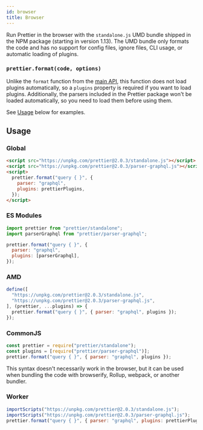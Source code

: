 ```yaml
---
id: browser
title: Browser
---
```


Run Prettier in the browser with the `standalone.js` UMD bundle shipped in the NPM package (starting in version 1.13). The UMD bundle only formats the code and has no support for config files, ignore files, CLI usage, or automatic loading of plugins.

### `prettier.format(code, options)`

Unlike the `format` function from the [main API](api.md#prettierformatsource--options), this function does not load plugins automatically, so a `plugins` property is required if you want to load plugins. Additionally, the parsers included in the Prettier package won't be loaded automatically, so you need to load them before using them.

See [Usage](#usage) below for examples.

## Usage

### Global

```html
<script src="https://unpkg.com/prettier@2.0.3/standalone.js"></script>
<script src="https://unpkg.com/prettier@2.0.3/parser-graphql.js"></script>
<script>
  prettier.format("query { }", {
    parser: "graphql",
    plugins: prettierPlugins,
  });
</script>
```

### ES Modules

```js
import prettier from "prettier/standalone";
import parserGraphql from "prettier/parser-graphql";

prettier.format("query { }", {
  parser: "graphql",
  plugins: [parserGraphql],
});
```

### AMD

```js
define([
  "https://unpkg.com/prettier@2.0.3/standalone.js",
  "https://unpkg.com/prettier@2.0.3/parser-graphql.js",
], (prettier, ...plugins) => {
  prettier.format("query { }", { parser: "graphql", plugins });
});
```

### CommonJS

```js
const prettier = require("prettier/standalone");
const plugins = [require("prettier/parser-graphql")];
prettier.format("query { }", { parser: "graphql", plugins });
```

This syntax doesn't necessarily work in the browser, but it can be used when bundling the code with browserify, Rollup, webpack, or another bundler.

### Worker

```js
importScripts("https://unpkg.com/prettier@2.0.3/standalone.js");
importScripts("https://unpkg.com/prettier@2.0.3/parser-graphql.js");
prettier.format("query { }", { parser: "graphql", plugins: prettierPlugins });
```
